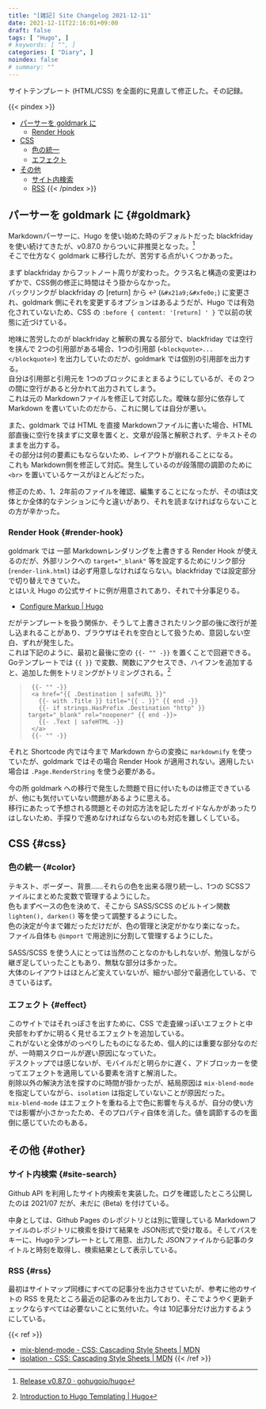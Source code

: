 ```yaml
---
title: "[雑記] Site Changelog 2021-12-11"
date: 2021-12-11T22:16:01+09:00
draft: false
tags: [ "Hugo", ]
# keywords: [ "", ]
categories: [ "Diary", ]
noindex: false
# summary: ""
---
```


サイトテンプレート (HTML/CSS) を全面的に見直して修正した。その記録。  

{{< pindex >}}
 * [パーサーを goldmark に](#goldmark)
    * [Render Hook](#render-hook)
 * [CSS](#css)
    * [色の統一](#color)
    * [エフェクト](#effect)
 * [その他](#other)
    * [サイト内検索](#site-search)
    * [RSS](#rss)
{{< /pindex >}}

## パーサーを goldmark に {#goldmark}

Markdownパーサーに、Hugo を使い始めた時のデフォルトだった blackfriday を使い続けてきたが、v0.87.0 からついに非推奨となった。[^hugo-v0_87_0]  
そこで仕方なく goldmark に移行したが、苦労する点がいくつかあった。  

[^hugo-v0_87_0]: [Release v0.87.0 · gohugoio/hugo](https://github.com/gohugoio/hugo/releases/tag/v0.87.0)

まず blackfriday からフットノート周りが変わった。クラス名と構造の変更はわずかで、CSS側の修正に時間はそう掛からなかった。  
バックリンクが blackfriday の \[return\] から &#x21a9;&#xfe0e; (`&#x21a9;&#xfe0e;`) に変更され、goldmark 側にそれを変更するオプションはあるようだが、Hugo では有効化されていないため、CSS の `:before { content: '[return] ' }` で以前の状態に近づけている。  

地味に苦労したのが blackfriday と解釈の異なる部分で、blackfriday では空行を挟んで 2つの引用部がある場合、1つの引用部 (`<blockquote>...</blockquote>`) を出力していたのだが、goldmark では個別の引用部を出力する。  
自分は引用部と引用元を 1つのブロックにまとまるようにしているが、その 2つの間に空行があると分かれて出力されてしまう。  
これは元の Markdownファイルを修正して対応した。曖昧な部分に依存して Markdown を書いていたのだから、これに関しては自分が悪い。  

また、goldmark では HTML を直接 Markdownファイルに書いた場合、HTML部直後に空行を挟まずに文章を置くと、文章が段落と解釈されず、テキストそのままを出力する。  
その部分は何の要素にもならないため、レイアウトが崩れることになる。  
これも Markdown側を修正して対応。発生しているのが段落間の調節のために `<br>` を置いているケースがほとんどだった。  

修正のため、1、2年前のファイルを確認、編集することになったが、その頃は文体とか全体的なテンションに今と違いがあり、それを読まなければならないことの方が辛かった。  

### Render Hook {#render-hook}

goldmark では 一部 Markdownレンダリングを上書きする Render Hook が使えるのだが、外部リンクへの `target="_blank"` 等を設定するためにリンク部分 (`render-link.html`) は必ず用意しなければならない。blackfriday では設定部分で切り替えできていた。  
とはいえ Hugo の公式サイトに例が用意されてあり、それで十分事足りる。  
 
 * [Configure Markup | Hugo](https://gohugo.io/getting-started/configuration-markup/#markdown-render-hooks)

だがテンプレートを扱う関係か、そうして上書きされたリンク部の後に改行が差し込まれることがあり、ブラウザはそれを空白として扱うため、意図しない空白、ずれが発生した。  
これは下記のように、最初と最後に空の `{{- "" -}}` を置くことで回避できる。  
Goテンプレートでは `{{ }}` で変数、関数にアクセスでき、ハイフンを追加すると、追加した側をトリミングがトリミングされる。[^go-template]

[^go-template]: [Introduction to Hugo Templating | Hugo](https://gohugo.io/templates/introduction/)

 > 		{{- "" -}}
 > 		<a href="{{ .Destination | safeURL }}"
 > 		  {{- with .Title }} title="{{ . }}" {{ end -}}
 > 		  {{- if strings.HasPrefix .Destination "http" }} target="_blank" rel="noopener" {{ end -}}>
 > 		  {{- .Text | safeHTML -}}
 > 		</a>
 > 		{{- "" -}}

それと Shortcode 内では今まで Markdown からの変換に `markdownify` を使っていたが、goldmark ではその場合 Render Hook が適用されない。適用したい場合は `.Page.RenderString` を使う必要がある。  

今の所 goldmark への移行で発生した問題で目に付いたものは修正できているが、他にも気付いていない問題があるように思える。  
移行にあたって予想される問題とその対応方法を記したガイドなんかがあったりはしないため、手探りで進めなければならないのも対応を難しくしている。  

## CSS {#css}
### 色の統一 {#color}

テキスト、ボーダー、背景……それらの色を出来る限り統一し、1つの SCSSファイルにまとめた変数で管理するようにした。  
色もまずベースの色を決めて、そこから SASS/SCSS のビルトイン関数 `lighten(), darken()` 等を使って調整するようにした。  
色の決定が今まで雑だっただけだが、色の管理と決定がかなり楽になった。  
ファイル自体も `@import` で用途別に分割して管理するようにした。  

SASS/SCSS を使う人にとっては当然のことなのかもしれないが、勉強しながら継ぎ足していったこともあり、無駄な部分は多かった。  
大体のレイアウトはほとんど変えていないが、細かい部分で最適化している、できているはず。  

### エフェクト {#effect}

このサイトではそれっぽさを出すために、CSS で走査線っぽいエフェクトと中央部をわずかに明るく見せるエフェクトを追加している。  
これがないと全体がのっぺりしたものになるため、個人的には重要な部分なのだが、一時期スクロールが遅い原因になっていた。  
デスクトップでは感じないが、モバイルだと明らかに遅く、アドブロッカーを使ってエフェクトを適用している要素を消すと解消した。  
削除以外の解決方法を探すのに時間が掛かったが、結局原因は `mix-blend-mode` を指定していながら、`isolation` は指定していないことが原因だった。  
`mix-blend-mode` はエフェクトを重ねる上で色に影響を与えるが、自分の使い方では影響が小さかったため、そのプロパティ自体を消した。値を調節するのを面倒に感じていたのもある。  

## その他 {#other}
### サイト内検索 {#site-search}

Github API を利用したサイト内検索を実装した。ログを確認したところ公開したのは 2021/07 だが、未だに (Beta) を付けている。  

中身としては、Github Pages のレポジトリとは別に管理している Markdownファイルのレポジトリに検索を掛けて結果を JSON形式で受け取る。そしてパスをキーに、Hugoテンプレートとして用意、出力した JSONファイルから記事のタイトルと時刻を取得し、検索結果として表示している。  

### RSS {#rss}

最初はサイトマップ同様にすべての記事分を出力させていたが、参考に他のサイトの RSS を見たところ最近の記事のみを出力しており、そこでようやく更新チェックならすべては必要ないことに気付いた。今は 10記事分だけ出力するようにしている。  


{{< ref >}}
 * [mix-blend-mode - CSS: Cascading Style Sheets | MDN](https://developer.mozilla.org/en-US/docs/Web/CSS/mix-blend-mode)
 * [isolation - CSS: Cascading Style Sheets | MDN](https://developer.mozilla.org/en-US/docs/Web/CSS/isolation)
{{< /ref >}}
